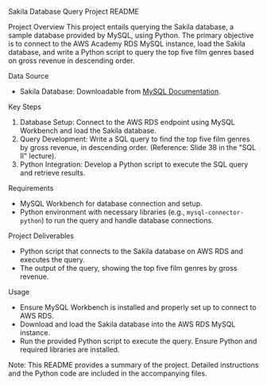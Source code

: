  Sakila Database Query Project README

 Project Overview
This project entails querying the Sakila database, a sample database provided by MySQL, using Python. The primary objective is to connect to the AWS Academy RDS MySQL instance, load the Sakila database, and write a Python script to query the top five film genres based on gross revenue in descending order.

 Data Source
- Sakila Database: Downloadable from [MySQL Documentation](https://dev.mysql.com/doc/index-other.html).

 Key Steps
1. Database Setup: Connect to the AWS RDS endpoint using MySQL Workbench and load the Sakila database.
2. Query Development: Write a SQL query to find the top five film genres by gross revenue, in descending order. (Reference: Slide 38 in the "SQL II" lecture).
3. Python Integration: Develop a Python script to execute the SQL query and retrieve results.

 Requirements
- MySQL Workbench for database connection and setup.
- Python environment with necessary libraries (e.g., `mysql-connector-python`) to run the query and handle database connections.

 Project Deliverables
- Python script that connects to the Sakila database on AWS RDS and executes the query.
- The output of the query, showing the top five film genres by gross revenue.

 Usage
- Ensure MySQL Workbench is installed and properly set up to connect to AWS RDS.
- Download and load the Sakila database into the AWS RDS MySQL instance.
- Run the provided Python script to execute the query. Ensure Python and required libraries are installed.

Note: This README provides a summary of the project. Detailed instructions and the Python code are included in the accompanying files.
